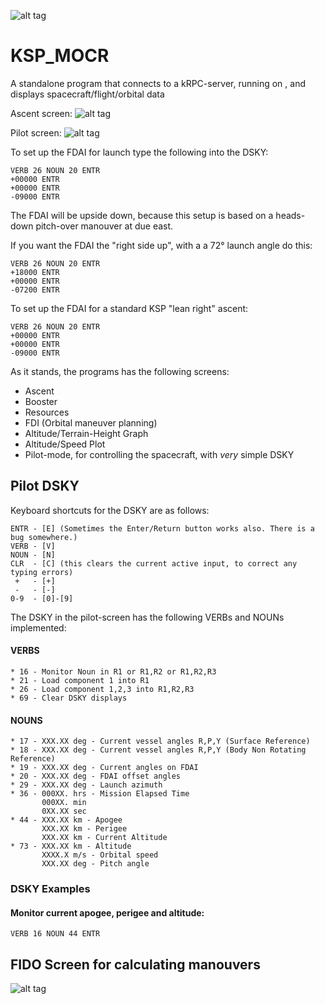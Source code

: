 ![alt tag](http://i.imgur.com/rWDvl5n.png)
# KSP_MOCR
A standalone program that connects to a kRPC-server, running on , and displays spacecraft/flight/orbital data

Ascent screen:
![alt tag](http://i.imgur.com/KO8Et8M.png)

Pilot screen:
![alt tag](http://i.imgur.com/Tk9I864.png)

To set up the FDAI for launch type the following into the DSKY:
```
VERB 26 NOUN 20 ENTR
+00000 ENTR
+00000 ENTR
-09000 ENTR
```
The FDAI will be upside down, because this setup is based on a heads-down pitch-over manouver at due east.

If you want the FDAI the "right side up", with a a 72° launch angle do this:
```
VERB 26 NOUN 20 ENTR
+18000 ENTR
+00000 ENTR
-07200 ENTR
```

To set up the FDAI for a standard KSP "lean right" ascent:
```
VERB 26 NOUN 20 ENTR
+00000 ENTR
+00000 ENTR
-09000 ENTR
```

As it stands, the programs has the following screens:
* Ascent
* Booster
* Resources
* FDI (Orbital maneuver planning)
* Altitude/Terrain-Height Graph
* Altitude/Speed Plot
* Pilot-mode, for controlling the spacecraft, with _very_ simple DSKY

## Pilot DSKY
Keyboard shortcuts for the DSKY are as follows:
```
ENTR - [E] (Sometimes the Enter/Return button works also. There is a bug somewhere.)
VERB - [V]
NOUN - [N]
CLR  - [C] (this clears the current active input, to correct any typing errors)
 +   - [+]
 -   - [-]
0-9  - [0]-[9]
```

The DSKY in the pilot-screen has the following VERBs and NOUNs implemented:

#### VERBS
```
* 16 - Monitor Noun in R1 or R1,R2 or R1,R2,R3
* 21 - Load component 1 into R1
* 26 - Load component 1,2,3 into R1,R2,R3
* 69 - Clear DSKY displays
```

#### NOUNS
```
* 17 - XXX.XX deg - Current vessel angles R,P,Y (Surface Reference)
* 18 - XXX.XX deg - Current vessel angles R,P,Y (Body Non Rotating Reference)
* 19 - XXX.XX deg - Current angles on FDAI
* 20 - XXX.XX deg - FDAI offset angles
* 29 - XXX.XX deg - Launch azimuth
* 36 - 000XX. hrs - Mission Elapsed Time
       000XX. min
       0XX.XX sec
* 44 - XXX.XX km - Apogee
       XXX.XX km - Perigee
       XXX.XX km - Current Altitude
* 73 - XXX.XX km - Altitude
       XXXX.X m/s - Orbital speed
       XXX.XX deg - Pitch angle
```
### DSKY Examples
#### Monitor current apogee, perigee and altitude:
```
VERB 16 NOUN 44 ENTR
```
## FIDO Screen for calculating manouvers
![alt tag](http://i.imgur.com/U8lwVSS.png)
